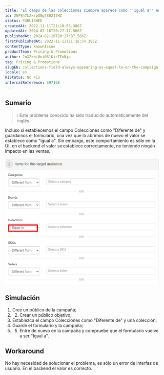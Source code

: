 ```yaml
---
title: 'El campo de las colecciones siempre aparece como ''Igual a'' en el formulario de audiencia de la campaña'
id: 2NPEh7LZkrpO0gf802I7HZ
status: PUBLISHED
createdAt: 2022-11-11T21:18:53.386Z
updatedAt: 2024-02-16T20:27:37.566Z
publishedAt: 2024-02-16T20:27:37.566Z
firstPublishedAt: 2022-11-11T21:18:54.385Z
contentType: knownIssue
productTeam: Pricing & Promotions
author: 2mXZkbi0oi061KicTExNjo
tag: Pricing & Promotions
slugEN: collections-field-always-appearing-as-equal-to-on-the-campaign-audience-form
locale: es
kiStatus: No Fix
internalReference: 697168
---
```


## Sumario

>ℹ️ Este problema conocido ha sido traducido automáticamente del inglés.



Incluso si establecemos el campo Colecciones como "Diferente de" y guardamos el formulario, una vez que lo abrimos de nuevo el valor se establece como "Igual a". Sin embargo, este comportamiento es sólo en la UI, en el backend el valor se establece correctamente, no teniendo ningún impacto en las ventas.

 ![](https://raw.githubusercontent.com/vtexdocs/known-issues/refs/heads/main/docs/es/known-issues/Pricing%20&%20Promotions/el-campo-de-las-colecciones-siempre-aparece-como-igual-a-en-el-formulario-de-audiencia-de-la-campana_1.png)



## Simulación



1. Cree un público de la campaña;
2. 2. Crear un público objetivo;
3. Establezca el campo Colecciones como "Diferente de" y una colección;
4. Guarde el formulario y la campaña;
5. 5. Entre de nuevo en la campaña y compruebe que el formulario vuelve a ser "Igual a".



## Workaround


No hay necesidad de solucionar el problema, es sólo un error de interfaz de usuario. En el backend el valor es correcto.

